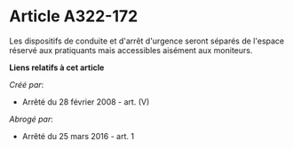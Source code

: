 # Article A322-172

Les dispositifs de conduite et d'arrêt d'urgence seront séparés de l'espace réservé aux pratiquants mais accessibles aisément
aux moniteurs.

**Liens relatifs à cet article**

_Créé par_:

  - Arrêté du 28 février 2008 - art. (V)

_Abrogé par_:

  - Arrêté du 25 mars 2016 - art. 1

